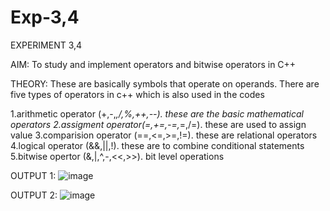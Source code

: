 # Exp-3,4
EXPERIMENT 3,4

AIM: To study and implement operators and bitwise operators in C++

THEORY: These are basically symbols that operate on operands. There are five types of operators in c++ which is also used in the codes

1.arithmetic operator (+,-,*,/,%,++,--). these are the basic mathematical operators
2.assigment operator(=,+=,-=,*=,/=). these are used to assign value
3.comparision operator (==,<=,>=,!=). these are relational operators
4.logical operator (&&,||,!). these are to combine conditional statements
5.bitwise opertor (&,|,^,-,<<,>>). bit level operations

OUTPUT 1:
![image](https://github.com/user-attachments/assets/b13c4da9-f07f-4dbc-9f44-b8071f1489da)

OUTPUT 2:
![image](https://github.com/user-attachments/assets/4096c8ea-1337-49cc-8a0e-9e3ff8bc7ea8)
